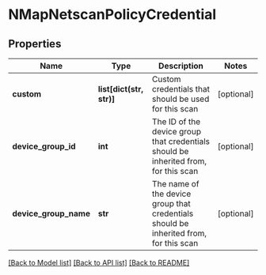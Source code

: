 # NMapNetscanPolicyCredential

## Properties
Name | Type | Description | Notes
------------ | ------------- | ------------- | -------------
**custom** | **list[dict(str, str)]** | Custom credentials that should be used for this scan | [optional] 
**device_group_id** | **int** | The ID of the device group that credentials should be inherited from, for this scan | [optional] 
**device_group_name** | **str** | The name of the device group that credentials should be inherited from, for this scan | [optional] 

[[Back to Model list]](../README.md#documentation-for-models) [[Back to API list]](../README.md#documentation-for-api-endpoints) [[Back to README]](../README.md)


